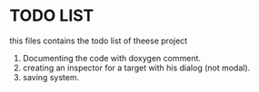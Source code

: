 # TODO LIST

this files contains the todo list of theese project

1. Documenting the code with doxygen comment.
2. creating an inspector for a target with his dialog (not modal).
3. saving system.
